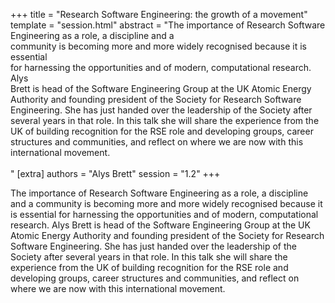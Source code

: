 +++
title = "Research Software Engineering: the growth of a movement"
template = "session.html"
abstract = "The importance of Research Software Engineering as a role, a discipline and a<br>community is becoming more and more widely recognised because it is essential<br>for harnessing the opportunities and of modern, computational research. Alys<br>Brett is head of the Software Engineering Group at the UK Atomic Energy<br>Authority and founding president of the Society for Research Software<br>Engineering. She has just handed over the leadership of the Society after<br>several years in that role. In this talk she will share the experience from the<br>UK of building recognition for the RSE role and developing groups, career<br>structures and communities, and reflect on where we are now with this<br>international movement.<br><br>"
[extra]
authors = "Alys Brett"
session = "1.2"
+++

The importance of Research Software Engineering as a role, a discipline and a
community is becoming more and more widely recognised because it is essential
for harnessing the opportunities and of modern, computational research. Alys
Brett is head of the Software Engineering Group at the UK Atomic Energy
Authority and founding president of the Society for Research Software
Engineering. She has just handed over the leadership of the Society after
several years in that role. In this talk she will share the experience from the
UK of building recognition for the RSE role and developing groups, career
structures and communities, and reflect on where we are now with this
international movement.
